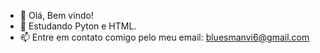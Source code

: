 - 👋 Olá, Bem vindo!
- 🌱 Estudando Pyton e HTML.
- 📫 Entre em contato comigo pelo meu email: bluesmanvi6@gmail.com
